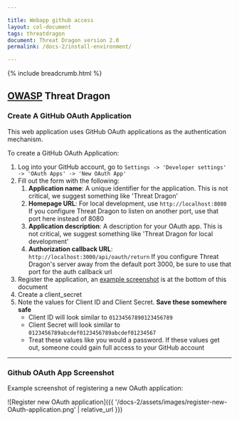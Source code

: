 ```yaml
---

title: Webapp github access
layout: col-document
tags: threatdragon
document: Threat Dragon version 2.0
permalink: /docs-2/install-environment/

---
```


{% include breadcrumb.html %}

## [OWASP](https://www.owasp.org) Threat Dragon

### Create A GitHub OAuth Application

This web application uses GitHub OAuth applications as the authentication mechanism.

To create a GitHub OAuth Application:

1. Log into your GitHub account, go to `Settings -> 'Developer settings' -> 'OAuth Apps' -> 'New OAuth App'`
2. Fill out the form with the following:
    1. **Application name**: A unique identifier for the application.
        This is not critical, we suggest something like 'Threat Dragon'
    2. **Homepage URL**: For local development, use `http://localhost:8080`
        If you configure Threat Dragon to listen on another port, use that port here instead of 8080
    3. **Application description**: A description for your OAuth app.
        This is not critical, we suggest something like 'Threat Dragon for local development'
    4. **Authorization callback URL**: `http://localhost:3000/api/oauth/return`
        If you configure Threat Dragon's server away from the default port 3000,
        be sure to use that port for the auth callback url
3. Register the application, an [example screenshot](#github-oauth-app-screenshot) is at the bottom of this document
4. Create a client_secret
5. Note the values for Client ID and Client Secret. **Save these somewhere safe**
    - Client ID will look similar to `01234567890123456789`
    - Client Secret will look similar to `0123456789abcdef0123456789abcdef01234567`
    - Treat these values like you would a password.
        If these values get out, someone could gain full access to your GitHub account

___

### Github OAuth App Screenshot

Example screenshot of registering a new OAuth application:

![Register new OAuth application]({{ '/docs-2/assets/images/register-new-OAuth-application.png' | relative_url }})
